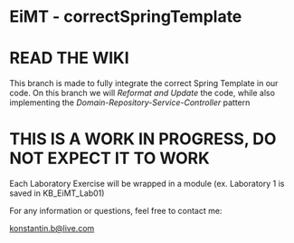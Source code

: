 # EiMT - correctSpringTemplate

# READ THE WIKI

This branch is made to fully integrate the correct Spring Template in our code. On this branch we will _Reformat and Update_ the code, while also implementing the _Domain-Repository-Service-Controller_ pattern

# THIS IS A WORK IN PROGRESS, DO NOT EXPECT IT TO WORK

Each Laboratory Exercise will be wrapped in a module (ex. Laboratory 1 is saved in KB_EiMT_Lab01)

For any information or questions, feel free to contact me:

konstantin.b@live.com
